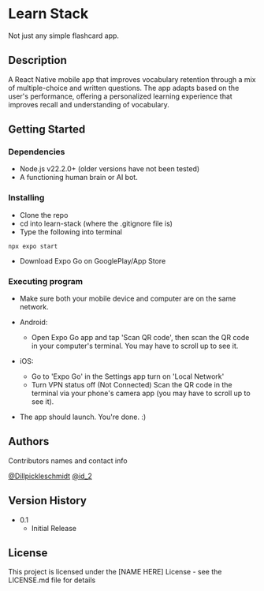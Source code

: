 # Learn Stack

Not just any simple flashcard app.

## Description

A React Native mobile app that improves vocabulary retention through a mix of multiple-choice and written questions. The app adapts based on the user's performance, offering a personalized learning experience that improves recall and understanding of vocabulary.

## Getting Started

### Dependencies

- Node.js v22.2.0+ (older versions have not been tested)
- A functioning human brain or AI bot.

### Installing

- Clone the repo
- cd into learn-stack (where the .gitignore file is)
- Type the following into terminal

```
npx expo start
```

- Download Expo Go on GooglePlay/App Store

### Executing program

- Make sure both your mobile device and computer are on the same network.

- Android:

  - Open Expo Go app and tap 'Scan QR code', then scan the QR code in your computer's terminal. You may have to scroll up to see it.

- iOS:

  - Go to 'Expo Go' in the Settings app turn on 'Local Network'
  - Turn VPN status off (Not Connected)
    Scan the QR code in the terminal via your phone's camera app (you may have to scroll up to see it).

- The app should launch. You're done. :)

## Authors

Contributors names and contact info

[@Dillpickleschmidt](https://github.com/Dillpickleschmidt)
[@id_2]()

## Version History

- 0.1
  - Initial Release

## License

This project is licensed under the [NAME HERE] License - see the LICENSE.md file for details

<!-- ## Acknowledgments

Inspiration, code snippets, etc.

- [awesome-readme](https://github.com/matiassingers/awesome-readme)
- [PurpleBooth](https://gist.github.com/PurpleBooth/109311bb0361f32d87a2)
- [dbader](https://github.com/dbader/readme-template)
- [zenorocha](https://gist.github.com/zenorocha/4526327)
- [fvcproductions](https://gist.github.com/fvcproductions/1bfc2d4aecb01a834b46) -->
